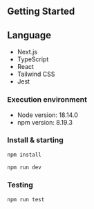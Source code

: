 ## Getting Started

## Language
- Next.js
- TypeScript
- React
- Tailwind CSS
- Jest

### Execution environment

- Node version: 18.14.0
- npm version: 8.19.3

### Install & starting

```bash
npm install
```

```bash
npm run dev
```

### Testing

```bash
npm run test
```
